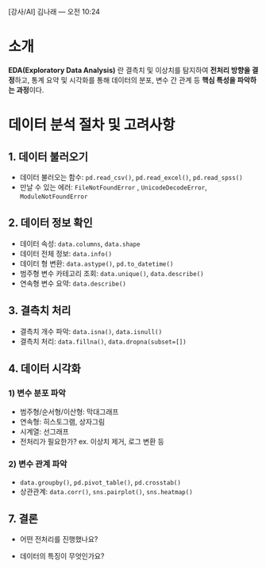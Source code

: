 [강사/AI] 김나래 — 오전 10:24
# 소개

**EDA(Exploratory Data Analysis)** 란 결측치 및 이상치를 탐지하여 **전처리 방향을 결정**하고,
통계 요약 및 시각화를 통해 데이터의 분포, 변수 간 관계 등 **핵심 특성을 파악하는 과정**이다.

# 데이터 분석 절차 및 고려사항

## 1. 데이터 불러오기

* 데이터 불러오는 함수: `pd.read_csv()`, `pd.read_excel()`, `pd.read_spss()` 
* 만날 수 있는 에러: `FileNotFoundError` , `UnicodeDecodeError`, `ModuleNotFoundError`

## 2. 데이터 정보 확인

* 데이터 속성: `data.columns`, `data.shape`
* 데이터 전체 정보: `data.info()`
* 데이터 형 변환: `data.astype()`, `pd.to_datetime()`
* 범주형 변수 카테고리 조회: `data.unique()`, `data.describe()`
* 연속형 변수 요약: `data.describe()`

## 3. 결측치 처리

* 결측치 개수 파악: `data.isna()`, `data.isnull()`
* 결측치 처리: `data.fillna()`, `data.dropna(subset=[])`

## 4. 데이터 시각화 

### 1) 변수 분포 파악

* 범주형/순서형/이산형: 막대그래프
* 연속형: 히스토그램, 상자그림
* 시계열: 선그래프
* 전처리가 필요한가? ex. 이상치 제거, 로그 변환 등

### 2) 변수 관계 파악

* `data.groupby()`, `pd.pivot_table()`, `pd.crosstab()`
* 상관관계: `data.corr()`, `sns.pairplot()`, `sns.heatmap()`

## 7. 결론

* 어떤 전처리를 진행했나요?
- 데이터의 특징이 무엇인가요?